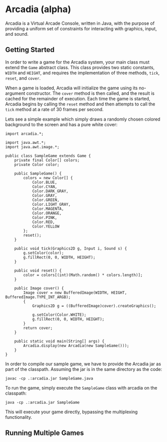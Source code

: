 # Arcadia (alpha) #
Arcadia is a Virtual Arcade Console, written in Java, with the purpose of
providing a uniform set of constraints for interacting with graphics, input,
and sound.

## Getting Started ##
In order to write a game for the Arcadia system, your main class must extend
the `Game` abstract class. This class provides two static constants, `WIDTH`
and `HEIGHT`, and requires the implementation of three methods, `tick`, `reset`,
and `cover`. 

When a game is loaded, Arcadia will initialize the game using its no-argument 
constructor. The `cover` method is then called, and the result is cached for 
the remainder of execution. Each time the game is started, Arcadia begins by 
calling the `reset` method and then attempts to call the `tick` method at a rate
of 30 frames per second.

Lets see a simple example which simply draws a randomly chosen colored 
background to the screen and has a pure white cover:

	import arcadia.*;

	import java.awt.*;
	import java.awt.image.*;

	public class SampleGame extends Game {
		private final Color[] colors;
		private Color color;

		public SampleGame() {
			colors = new Color[] {
				Color.BLUE, 
				Color.CYAN, 
				Color.DARK_GRAY, 
				Color.GRAY, 
				Color.GREEN,
				Color.LIGHT_GRAY,
				Color.MAGENTA,
				Color.ORANGE,
				Color.PINK,
				Color.RED,
				Color.YELLOW
			};
			reset();	
		}
		
		public void tick(Graphics2D g, Input i, Sound s) {
			g.setColor(color);
			g.fillRect(0, 0, WIDTH, HEIGHT);
		}
	
		public void reset() {
			color = colors[(int)(Math.random() * colors.length)];
		}
	
		public Image cover() { 
			Image cover = new BufferedImage(WIDTH, HEIGHT, BufferedImage.TYPE_INT_ARGB);
			{
				Graphics2D g = ((BufferedImage)cover).createGraphics();
				
				g.setColor(Color.WHITE);
				g.fillRect(0, 0, WIDTH, HEIGHT);
			}
			return cover;
		}
		
		public static void main(String[] args) {
			Arcadia.display(new Arcadia(new SampleGame()));
		}
	}
	
In order to compile our sample game, we have to provide the Arcadia jar as part
of the classpath. Assuming the jar is in the same directory as the code:

	javac -cp .:arcadia.jar SampleGame.java

To run the game, simply execute the `SampleGame` class with arcadia on the
classpath:

	java -cp .:arcadia.jar SampleGame

This will execute your game directly, bypassing the multiplexing functionality.

## Running Multiple Games ##
